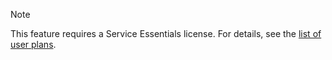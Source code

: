 <!-- markdownlint-disable-file MD041 -->
> [!NOTE]
> This feature requires a Service Essentials license. For details, see the [list of user plans][1].

<!-- Referenced links -->
[1]: https://docs.superoffice.com/en/admin/license/user-plans.html
